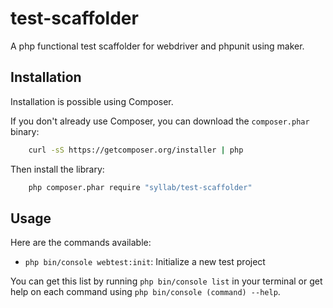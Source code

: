 # test-scaffolder

A php functional test scaffolder for webdriver and phpunit using maker.

## Installation

Installation is possible using Composer.

If you don't already use Composer, you can download the `composer.phar` binary:

```bash
    curl -sS https://getcomposer.org/installer | php
```

Then install the library:

```bash
    php composer.phar require "syllab/test-scaffolder"
```

## Usage

Here are the commands available:

- `php bin/console webtest:init`: Initialize a new test project

You can get this list by running `php bin/console list` in your terminal or get help on each command using `php bin/console (command) --help`.
